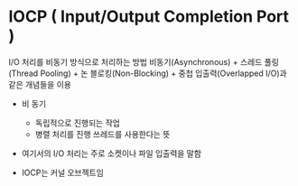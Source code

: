 # IOCP ( Input/Output Completion Port )
I/O 처리를 비동기 방식으로 처리하는 방법
비동기(Asynchronous) + 스레드 풀링(Thread Pooling) + 논 블로킹(Non-Blocking) + 중첩 입출력(Overlapped I/O)과 같은 개념들을 이용

- 비 동기
    - 독립적으로 진행되는 작업
    - 병렬 처리를 진행 쓰레드를 사용한다는 뜻


- 여기서의 I/O 처리는 주로 소켓이나 파일 입출력을 말함

- IOCP는 커널 오브젝트임

